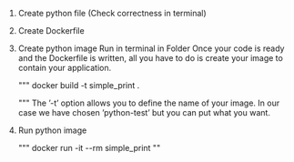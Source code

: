 1. Create python file (Check correctness in terminal)
2. Create Dockerfile
3. Create python image
    Run in terminal in Folder
    Once your code is ready and the Dockerfile is written, all you have to do is create your image to contain your application.

    """
    docker build -t simple_print .

    """
    The ’-t’ option allows you to define the name of your image. In our case we have chosen ’python-test’ but you can put what you want.
4. Run python image

    """
    docker run -it --rm simple_print
    ""